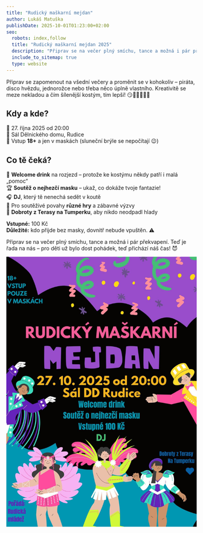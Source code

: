 ```yaml
---
title: "Rudický maškarní mejdan"
author: Lukáš Matuška
publishDate: 2025-10-01T01:23:00+02:00
seo:
  robots: index,follow
  title: "Rudický maškarní mejdan 2025"
  description: "Připrav se na večer plný smíchu, tance a možná i pár překvapení."
  include_to_sitemap: true
  type: website
---
```


Připrav se zapomenout na všední večery a&nbsp;proměnit se v&nbsp;kohokoliv – piráta, disco hvězdu, jednorožce nebo třeba něco úplně vlastního.
Kreativitě se meze nekladou a&nbsp;čím šílenější kostým, tím lepší! 😏🦄🦹‍♂️🧟‍♀️

<!--more-->

## Kdy a kde?

📆 27.&nbsp;října&nbsp;2025 od 20:00 \
📍 Sál Dělnického domu,&nbsp;Rudice \
🚫 Vstup **18+** a&nbsp;jen v maskách (sluneční brýle se nepočítají 😉)

## Co tě čeká?

🍹 **Welcome drink** na&nbsp;rozjezd – protože ke kostýmu někdy patří i&nbsp;malá „pomoc“ \
🏆 **Soutěž o nejhezčí masku** – ukaž, co dokáže tvoje fantazie! \
🎧 **DJ**, který tě nenechá sedět v koutě \
🎲 Pro soutěživé povahy **různé hry** a&nbsp;zábavné výzvy \
🍔 **Dobroty z&nbsp;Terasy na&nbsp;Tumperku**, aby nikdo neodpadl hlady

**Vstupné:** 100&nbsp;Kč \
**Důležité:** kdo přijde bez masky, dovnitř nebude vpuštěn. ⚠️

Připrav se na večer plný smíchu, tance a možná i&nbsp;pár překvapení.
Teď je řada na nás – pro děti už bylo dost pohádek, teď přichází náš čas! 😈

![Plakát](./images/poster.jpg)
